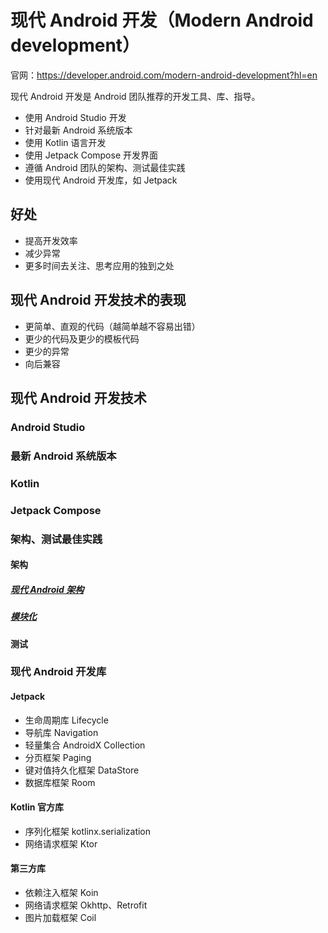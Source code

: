 # 现代 Android 开发（Modern Android development）

官网：<https://developer.android.com/modern-android-development?hl=en>

现代 Android 开发是 Android 团队推荐的开发工具、库、指导。

* 使用 Android Studio 开发
* 针对最新 Android 系统版本
* 使用 Kotlin 语言开发
* 使用 Jetpack Compose 开发界面
* 遵循 Android 团队的架构、测试最佳实践
* 使用现代 Android 开发库，如 Jetpack

## 好处

* 提高开发效率
* 减少异常
* 更多时间去关注、思考应用的独到之处

## 现代 Android 开发技术的表现

* 更简单、直观的代码（越简单越不容易出错）
* 更少的代码及更少的模板代码
* 更少的异常
* 向后兼容

## 现代 Android 开发技术

### Android Studio

### 最新 Android 系统版本

### Kotlin

### Jetpack Compose

### 架构、测试最佳实践

#### 架构

##### [现代 Android 架构](/Android/Architecture/Architecture_CN.md)

##### [模块化](/Android/Modularization/Modularization_CN.md)

#### 测试

### 现代 Android 开发库

#### Jetpack

* 生命周期库 Lifecycle
* 导航库 Navigation
* 轻量集合 AndroidX Collection
* 分页框架 Paging
* 键对值持久化框架 DataStore
* 数据库框架 Room

#### Kotlin 官方库

* 序列化框架 kotlinx.serialization
* 网络请求框架 Ktor

#### 第三方库

* 依赖注入框架 Koin
* 网络请求框架 Okhttp、Retrofit
* 图片加载框架 Coil
